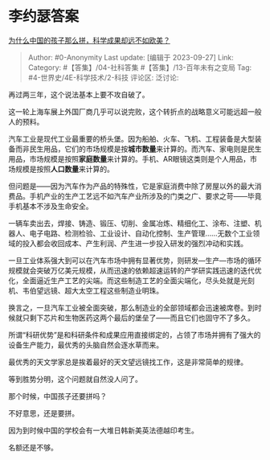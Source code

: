 # 李约瑟答案
[为什么中国的孩子那么拼，科学成果却远不如欧美？](https://www.zhihu.com/question/592891870/answer/3003374031)

> Author: #0-Anonymity
> Last update: [编辑于 2023-09-27]
> Link:
> Category: #【答集】/04-社科答集 #【答集】/13-百年未有之变局
> Tag: #4-世界史/4E-科学技术/2-科技
> 评论区:
> 泛讨论:

再过两三年，这个说法基本上要不攻自破了。

这一轮上海车展上外国厂商几乎可以说完败，这个转折点的战略意义可能远超一般人的预料。

汽车工业是现代工业最重要的桥头堡。因为船舶、火车、飞机、工程装备是大型装备而非民生用品，它们的市场规模是按**城市数量**来计算的。而汽车、家电则是民生用品，市场规模是按照**家庭数量**来计算的。手机、AR眼镜这类则是个人用品，市场规模是按照**人口数量**来计算的。

但问题是——因为汽车作为产品的特殊性，它是家庭消费中除了房屋以外的最大消费品。手机产业的生产工艺远不如汽车产业所涉及的门类之广、要求之苛——毕竟手机基本不涉及生命安全。

一辆车卖出去，焊接、铸造、锻压、切削、金属冶炼、精细化工、涂布、注塑、机器人、电子电路、检测检验、工业设计、自动化控制、生产管理……无数个工业领域的投入都会收回成本、产生利润、产生进一步投入研发的强烈冲动和实践。

一旦工业体系强大到可以在汽车市场中拥有显著优势，则研发—生产—市场的循环规模就会突破万亿美元规模，从而迅速的依赖超速运转的产学研实践迅速的迭代优化，全面逼近生产工艺的尖端。而这些制造工艺的全面尖端化，尽头处就是光刻机、韦伯望远镜、超大太空工程这些制造业明珠。

换言之，一旦汽车工业被全面突破，那么制造业的全部领域都会迅速被席卷。到时候就只剩下芯片和生物医药这两个最后的堡垒了——而且它们也固守不了多久。

所谓“科研优势”是和科研条件和成果应用直接绑定的，占领了市场并拥有了强大的设备生产能力，最优秀的头脑自然会逐水草而来。

最优秀的天文学家总是挨着最好的天文望远镜找工作，这是非常简单的规律。

等到胜势分明，这个问题就自然没人问了。

那个时候，中国孩子还要拼吗？

不好意思，还是要拼。

因为到时候中国的学校会有一大堆日韩新美英法德越印考生。

名额还是不够。
